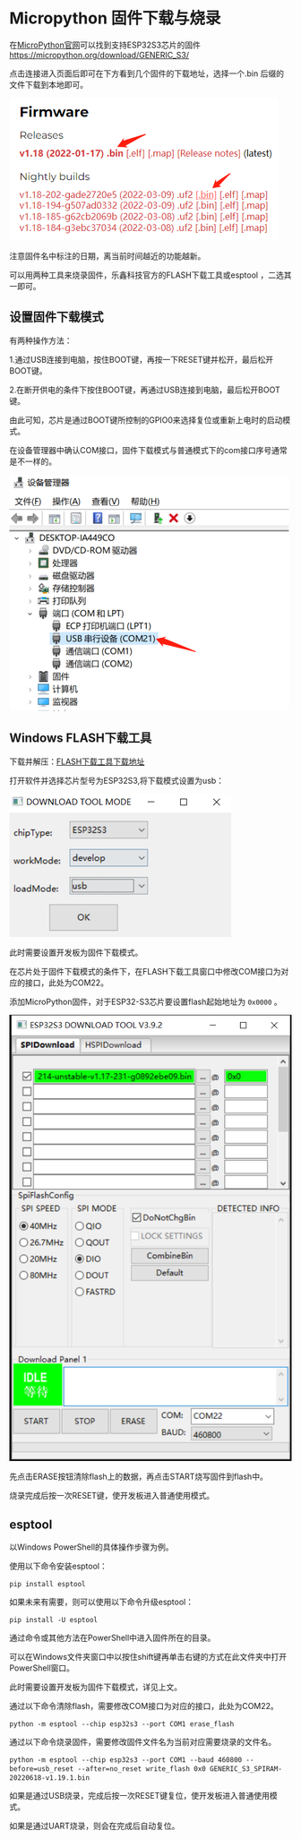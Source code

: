 # Micropython 固件下载与烧录

在[MicroPython官网](https://micropython.org/)可以找到支持ESP32S3芯片的固件 https://micropython.org/download/GENERIC_S3/

点击连接进入页面后即可在下方看到几个固件的下载地址，选择一个.bin 后缀的文件下载到本地即可。

![](../assets/images/Micropython_operating_env_6.png)

注意固件名中标注的日期，离当前时间越近的功能越新。

可以用两种工具来烧录固件，乐鑫科技官方的FLASH下载工具或esptool ，二选其一即可。

## 设置固件下载模式

有两种操作方法：

1.通过USB连接到电脑，按住BOOT键，再按一下RESET键并松开，最后松开BOOT键。

2.在断开供电的条件下按住BOOT键，再通过USB连接到电脑，最后松开BOOT键。

由此可知，芯片是通过BOOT键所控制的GPIO0来选择复位或重新上电时的启动模式。

在设备管理器中确认COM接口，固件下载模式与普通模式下的com接口序号通常是不一样的。

![](../assets/images/Micropython_operating_env_5.png)

## Windows FLASH下载工具

下载并解压：[FLASH下载工具下载地址](https://www.espressif.com/zh-hans/support/download/other-tools)

打开软件并选择芯片型号为ESP32S3,将下载模式设置为usb：

![](../assets/images/Micropython_operating_env_7.png)

此时需要设置开发板为固件下载模式。

在芯片处于固件下载模式的条件下，在FLASH下载工具窗口中修改COM接口为对应的接口，此处为COM22。

添加MicroPython固件，对于ESP32-S3芯片要设置flash起始地址为 `0x0000` 。

![](../assets/images/Micropython_operating_env_8.png)

先点击ERASE按钮清除flash上的数据，再点击START烧写固件到flash中。

烧录完成后按一次RESET键，使开发板进入普通使用模式。

## esptool

以Windows PowerShell的具体操作步骤为例。

使用以下命令安装esptool：

```shell
pip install esptool
```

如果未来有需要，则可以使用以下命令升级esptool：

```shell
pip install -U esptool
```

通过命令或其他方法在PowerShell中进入固件所在的目录。

可以在Windows文件夹窗口中以按住shift键再单击右键的方式在此文件夹中打开PowerShell窗口。

此时需要设置开发板为固件下载模式，详见上文。

通过以下命令清除flash，需要修改COM接口为对应的接口，此处为COM22。

```shell
python -m esptool --chip esp32s3 --port COM1 erase_flash
```

通过以下命令烧录固件，需要修改固件文件名为当前对应需要烧录的文件名。

```shell
python -m esptool --chip esp32s3 --port COM1 --baud 460800 --before=usb_reset --after=no_reset write_flash 0x0 GENERIC_S3_SPIRAM-20220618-v1.19.1.bin
```

如果是通过USB烧录，完成后按一次RESET键复位，使开发板进入普通使用模式。

如果是通过UART烧录，则会在完成后自动复位。